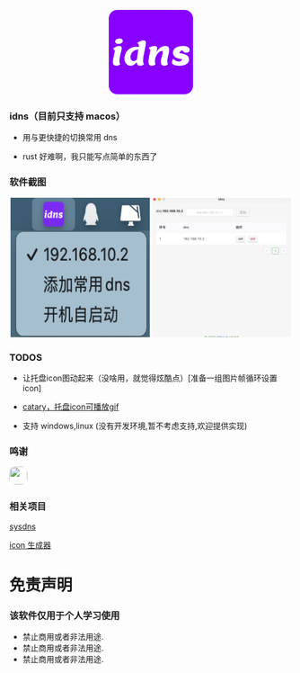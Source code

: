 <p align="center">
  <img src="./app-icon.png" width="150" height="150" />
</p>

### idns（目前只支持 macos）

- 用与更快捷的切换常用 dns

- rust 好难啊，我只能写点简单的东西了

### 软件截图

<p align="center">
  <img src="./screenshot/托盘.png" width="248" height="248" />
  <img src="./screenshot/常用配置.png" width="248" height="248" />
</p>

### TODOS
- 让托盘icon图动起来（没啥用，就觉得炫酷点）[准备一组图片帧循环设置icon]
- [catary，托盘icon可播放gif](https://github.com/itxve/catary)

- 支持 windows,linux (没有开发环境,暂不考虑支持,欢迎提供实现)

### 鸣谢

<p>
  <a href='https://github.com/lencx'>
    <img width="32" style="border-radius: 10px;" height="32" src='https://avatars.githubusercontent.com/u/16164244?v=4' />
  </a>
</p>

### 相关项目

[sysdns](https://github.com/NahidaBuer/sysdns)

[icon 生成器](https://favicon.io/favicon-generator)

# 免责声明

### 该软件仅用于个人学习使用

- 禁止商用或者非法用途.
- 禁止商用或者非法用途.
- 禁止商用或者非法用途.
